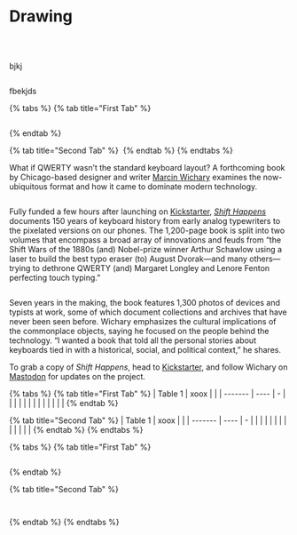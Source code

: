 # Drawing

<img src="broken-reference" alt="" class="gitbook-drawing">

<img alt="" class="gitbook-drawing">

<figure><img src=".gitbook/assets/Feel Good Process Drawing.excalidraw.svg" alt=""><figcaption></figcaption></figure>

bjkj

<img src=".gitbook/assets/file.excalidraw (3).svg" alt="" class="gitbook-drawing">

fbekjds

{% tabs %}
{% tab title="First Tab" %}
<img src=".gitbook/assets/Feel Good Process Drawing.excalidraw.svg" alt="" class="gitbook-drawing">

<figure><img src=".gitbook/assets/image (1).png" alt=""><figcaption></figcaption></figure>
{% endtab %}

{% tab title="Second Tab" %}
<img src=".gitbook/assets/Feel Good Process Drawing.excalidraw.svg" alt="" class="gitbook-drawing">
{% endtab %}
{% endtabs %}

What if QWERTY wasn’t the standard keyboard layout? A forthcoming book by Chicago-based designer and writer [Marcin Wichary](https://aresluna.org/) examines the now-ubiquitous format and how it came to dominate modern technology.

<figure><img src=".gitbook/assets/Greeeeen" alt=""><figcaption></figcaption></figure>

Fully funded a few hours after launching on [Kickstarter](https://www.kickstarter.com/projects/mwichary/shift-happens?ref=2wnl1e), [_Shift Happens_ ](https://shifthappens.site/)documents 150 years of keyboard history from early analog typewriters to the pixelated versions on our phones. The 1,200-page book is split into two volumes that encompass a broad array of innovations and feuds from “the Shift Wars of the 1880s (and) Nobel-prize winner Arthur Schawlow using a laser to build the best typo eraser (to) August Dvorak—and many others—trying to dethrone QWERTY (and) Margaret Longley and Lenore Fenton perfecting touch typing.”

<figure><img src=".gitbook/assets/image.png" alt=""><figcaption></figcaption></figure>

Seven years in the making, the book features 1,300 photos of devices and typists at work, some of which document collections and archives that have never been seen before. Wichary emphasizes the cultural implications of the commonplace objects, saying he focused on the people behind the technology. “I wanted a book that told all the personal stories about keyboards tied in with a historical, social, and political context,” he shares.

To grab a copy of _Shift Happens_, head to [Kickstarter](https://www.kickstarter.com/projects/mwichary/shift-happens?ref=av4ohi), and follow Wichary on [Mastodon](https://mastodon.online/@mwichary) for updates on the project.

{% tabs %}
{% tab title="First Tab" %}
| Table 1 | xoox |   |
| ------- | ---- | - |
|         |      |   |
|         |      |   |
|         |      |   |
{% endtab %}

{% tab title="Second Tab" %}
| Table 1 | xoox |   |
| ------- | ---- | - |
|         |      |   |
|         |      |   |
|         |      |   |
{% endtab %}
{% endtabs %}

{% tabs %}
{% tab title="First Tab" %}
<figure><img src="https://images.unsplash.com/photo-1673247248053-45d9398b5853?crop=entropy&#x26;cs=tinysrgb&#x26;fm=jpg&#x26;ixid=MnwxOTcwMjR8MHwxfHJhbmRvbXx8fHx8fHx8fDE2NzU2NzI4MzU&#x26;ixlib=rb-4.0.3&#x26;q=80" alt=""><figcaption></figcaption></figure>
{% endtab %}

{% tab title="Second Tab" %}
<div>

<figure><img src=".gitbook/assets/file.excalidraw.png" alt=""><figcaption></figcaption></figure>

 

<figure><img src="https://images.unsplash.com/photo-1673247248053-45d9398b5853?crop=entropy&#x26;cs=tinysrgb&#x26;fm=jpg&#x26;ixid=MnwxOTcwMjR8MHwxfHJhbmRvbXx8fHx8fHx8fDE2NzU2NzI4MzU&#x26;ixlib=rb-4.0.3&#x26;q=80" alt=""><figcaption></figcaption></figure>

</div>
{% endtab %}
{% endtabs %}

<figure><img src=".gitbook/assets/image (3).png" alt=""><figcaption></figcaption></figure>
